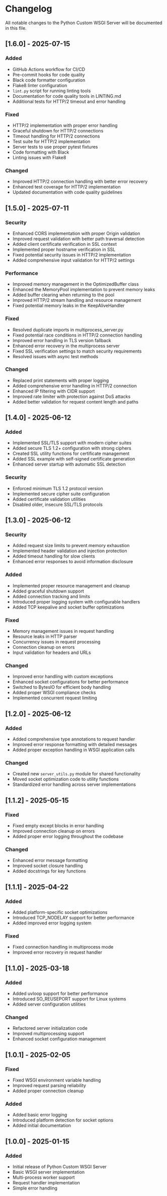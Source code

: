 # Changelog

All notable changes to the Python Custom WSGI Server will be documented in this file.

## [1.6.0] - 2025-07-15
### Added
- GitHub Actions workflow for CI/CD
- Pre-commit hooks for code quality
- Black code formatter configuration
- Flake8 linter configuration
- `lint.py` script for running linting tools
- Documentation for code quality tools in LINTING.md
- Additional tests for HTTP/2 timeout and error handling

### Fixed
- HTTP/2 implementation with proper error handling
- Graceful shutdown for HTTP/2 connections
- Timeout handling for HTTP/2 connections
- Test suite for HTTP/2 implementation
- Server tests to use proper pytest fixtures
- Code formatting with Black
- Linting issues with Flake8

### Changed
- Improved HTTP/2 connection handling with better error recovery
- Enhanced test coverage for HTTP/2 implementation
- Updated documentation with code quality guidelines

## [1.5.0] - 2025-07-11
### Security
- Enhanced CORS implementation with proper Origin validation
- Improved request validation with better path traversal detection
- Added client certificate verification in SSL context
- Implemented proper hostname verification in SSL
- Fixed potential security issues in HTTP/2 implementation
- Added comprehensive input validation for HTTP/2 settings

### Performance
- Improved memory management in the OptimizedBuffer class
- Enhanced the MemoryPool implementation to prevent memory leaks
- Added buffer clearing when returning to the pool
- Improved HTTP/2 stream handling and resource management
- Fixed potential memory leaks in the KeepAliveHandler

### Fixed
- Resolved duplicate imports in multiprocess_server.py
- Fixed potential race conditions in HTTP/2 connection handling
- Improved error handling in TLS version fallback
- Enhanced error recovery in the multiprocess server
- Fixed SSL verification settings to match security requirements
- Resolved issues with async test methods

### Changed
- Replaced print statements with proper logging
- Added comprehensive error handling in HTTP/2 connection
- Enhanced IP filtering with CIDR support
- Improved rate limiter with protection against DoS attacks
- Added better validation for request content length and paths

## [1.4.0] - 2025-06-12
### Added
- Implemented SSL/TLS support with modern cipher suites
- Added secure TLS 1.2+ configuration with strong ciphers
- Created SSL utility functions for certificate management
- Added SSL example with self-signed certificate generation
- Enhanced server startup with automatic SSL detection

### Security
- Enforced minimum TLS 1.2 protocol version
- Implemented secure cipher suite configuration
- Added certificate validation utilities
- Disabled older, insecure SSL/TLS protocols

## [1.3.0] - 2025-06-12
### Security
- Added request size limits to prevent memory exhaustion
- Implemented header validation and injection protection
- Added timeout handling for slow clients
- Enhanced error responses to avoid information disclosure

### Added
- Implemented proper resource management and cleanup
- Added graceful shutdown support
- Added connection tracking and limits
- Introduced proper logging system with configurable handlers
- Added TCP keepalive and socket buffer optimizations

### Fixed
- Memory management issues in request handling
- Resource leaks in HTTP parser
- Concurrency issues in request processing
- Connection cleanup on errors
- Input validation for headers and URLs

### Changed
- Improved error handling with custom exceptions
- Enhanced socket configurations for better performance
- Switched to BytesIO for efficient body handling
- Added proper WSGI compliance checks
- Implemented concurrent request limiting

## [1.2.0] - 2025-06-12
### Added
- Added comprehensive type annotations to request handler
- Improved error response formatting with detailed messages
- Added proper exception handling in WSGI application calls

### Changed
- Created new `server_utils.py` module for shared functionality
- Moved socket optimization code to utility functions
- Standardized error handling across server implementations

## [1.1.2] - 2025-05-15
### Fixed
- Fixed empty except blocks in error handling
- Improved connection cleanup on errors
- Added proper error logging throughout the codebase

### Changed
- Enhanced error message formatting
- Improved socket closure handling
- Added docstrings for key functions

## [1.1.1] - 2025-04-22
### Added
- Added platform-specific socket optimizations
- Introduced TCP_NODELAY support for better performance
- Added improved error logging system

### Fixed
- Fixed connection handling in multiprocess mode
- Improved error recovery in request handler

## [1.1.0] - 2025-03-18
### Added
- Added uvloop support for better performance
- Introduced SO_REUSEPORT support for Linux systems
- Added server configuration utilities

### Changed
- Refactored server initialization code
- Improved multiprocessing support
- Enhanced socket configuration management

## [1.0.1] - 2025-02-05
### Fixed
- Fixed WSGI environment variable handling
- Improved request parsing reliability
- Added proper connection cleanup

### Added
- Added basic error logging
- Introduced platform detection for socket options
- Added initial documentation

## [1.0.0] - 2025-01-15
### Added
- Initial release of Python Custom WSGI Server
- Basic WSGI server implementation
- Multi-process worker support
- Request handler implementation
- Simple error handling
